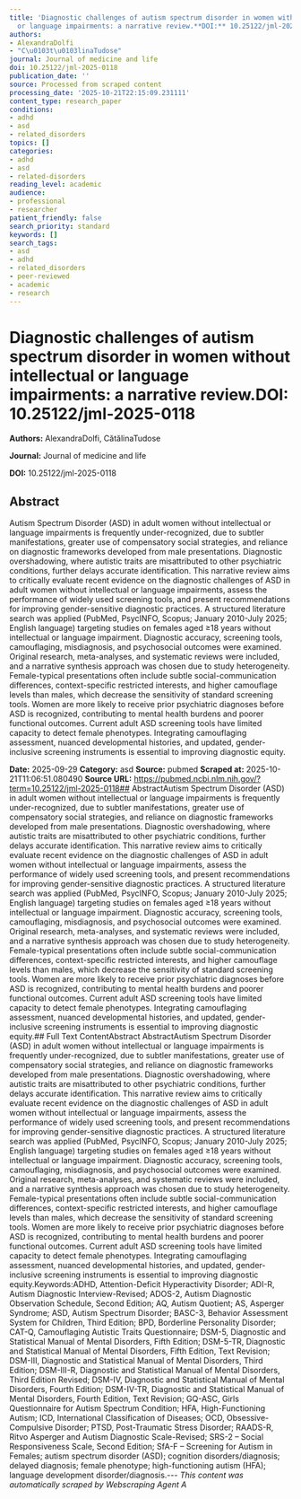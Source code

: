 ```yaml
---
title: 'Diagnostic challenges of autism spectrum disorder in women without intellectual
  or language impairments: a narrative review.**DOI:** 10.25122/jml-2025-0118'
authors:
- AlexandraDolfi
- "C\u0103t\u0103linaTudose"
journal: Journal of medicine and life
doi: 10.25122/jml-2025-0118
publication_date: ''
source: Processed from scraped content
processing_date: '2025-10-21T22:15:09.231111'
content_type: research_paper
conditions:
- adhd
- asd
- related_disorders
topics: []
categories:
- adhd
- asd
- related-disorders
reading_level: academic
audience:
- professional
- researcher
patient_friendly: false
search_priority: standard
keywords: []
search_tags:
- asd
- adhd
- related_disorders
- peer-reviewed
- academic
- research
---
```


# Diagnostic challenges of autism spectrum disorder in women without intellectual or language impairments: a narrative review.**DOI:** 10.25122/jml-2025-0118

**Authors:** AlexandraDolfi, CătălinaTudose

**Journal:** Journal of medicine and life

**DOI:** 10.25122/jml-2025-0118

## Abstract

Autism Spectrum Disorder (ASD) in adult women without intellectual or language impairments is frequently under-recognized, due to subtler manifestations, greater use of compensatory social strategies, and reliance on diagnostic frameworks developed from male presentations. Diagnostic overshadowing, where autistic traits are misattributed to other psychiatric conditions, further delays accurate identification. This narrative review aims to critically evaluate recent evidence on the diagnostic challenges of ASD in adult women without intellectual or language impairments, assess the performance of widely used screening tools, and present recommendations for improving gender-sensitive diagnostic practices. A structured literature search was applied (PubMed, PsycINFO, Scopus; January 2010-July 2025; English language) targeting studies on females aged ≥18 years without intellectual or language impairment. Diagnostic accuracy, screening tools, camouflaging, misdiagnosis, and psychosocial outcomes were examined. Original research, meta-analyses, and systematic reviews were included, and a narrative synthesis approach was chosen due to study heterogeneity. Female-typical presentations often include subtle social-communication differences, context-specific restricted interests, and higher camouflage levels than males, which decrease the sensitivity of standard screening tools. Women are more likely to receive prior psychiatric diagnoses before ASD is recognized, contributing to mental health burdens and poorer functional outcomes. Current adult ASD screening tools have limited capacity to detect female phenotypes. Integrating camouflaging assessment, nuanced developmental histories, and updated, gender-inclusive screening instruments is essential to improving diagnostic equity.

**Date:** 2025-09-29
**Category:** asd
**Source:** pubmed
**Scraped at:** 2025-10-21T11:06:51.080490
**Source URL:** https://pubmed.ncbi.nlm.nih.gov/?term=10.25122/jml-2025-0118## AbstractAutism Spectrum Disorder (ASD) in adult women without intellectual or language impairments is frequently under-recognized, due to subtler manifestations, greater use of compensatory social strategies, and reliance on diagnostic frameworks developed from male presentations. Diagnostic overshadowing, where autistic traits are misattributed to other psychiatric conditions, further delays accurate identification. This narrative review aims to critically evaluate recent evidence on the diagnostic challenges of ASD in adult women without intellectual or language impairments, assess the performance of widely used screening tools, and present recommendations for improving gender-sensitive diagnostic practices. A structured literature search was applied (PubMed, PsycINFO, Scopus; January 2010-July 2025; English language) targeting studies on females aged ≥18 years without intellectual or language impairment. Diagnostic accuracy, screening tools, camouflaging, misdiagnosis, and psychosocial outcomes were examined. Original research, meta-analyses, and systematic reviews were included, and a narrative synthesis approach was chosen due to study heterogeneity. Female-typical presentations often include subtle social-communication differences, context-specific restricted interests, and higher camouflage levels than males, which decrease the sensitivity of standard screening tools. Women are more likely to receive prior psychiatric diagnoses before ASD is recognized, contributing to mental health burdens and poorer functional outcomes. Current adult ASD screening tools have limited capacity to detect female phenotypes. Integrating camouflaging assessment, nuanced developmental histories, and updated, gender-inclusive screening instruments is essential to improving diagnostic equity.## Full Text ContentAbstract AbstractAutism Spectrum Disorder (ASD) in adult women without intellectual or language impairments is frequently under-recognized, due to subtler manifestations, greater use of compensatory social strategies, and reliance on diagnostic frameworks developed from male presentations. Diagnostic overshadowing, where autistic traits are misattributed to other psychiatric conditions, further delays accurate identification. This narrative review aims to critically evaluate recent evidence on the diagnostic challenges of ASD in adult women without intellectual or language impairments, assess the performance of widely used screening tools, and present recommendations for improving gender-sensitive diagnostic practices. A structured literature search was applied (PubMed, PsycINFO, Scopus; January 2010-July 2025; English language) targeting studies on females aged ≥18 years without intellectual or language impairment. Diagnostic accuracy, screening tools, camouflaging, misdiagnosis, and psychosocial outcomes were examined. Original research, meta-analyses, and systematic reviews were included, and a narrative synthesis approach was chosen due to study heterogeneity. Female-typical presentations often include subtle social-communication differences, context-specific restricted interests, and higher camouflage levels than males, which decrease the sensitivity of standard screening tools. Women are more likely to receive prior psychiatric diagnoses before ASD is recognized, contributing to mental health burdens and poorer functional outcomes. Current adult ASD screening tools have limited capacity to detect female phenotypes. Integrating camouflaging assessment, nuanced developmental histories, and updated, gender-inclusive screening instruments is essential to improving diagnostic equity.Keywords:ADHD, Attention-Deficit Hyperactivity Disorder; ADI-R, Autism Diagnostic Interview-Revised; ADOS-2, Autism Diagnostic Observation Schedule, Second Edition; AQ, Autism Quotient; AS, Asperger Syndrome; ASD, Autism Spectrum Disorder; BASC-3, Behavior Assessment System for Children, Third Edition; BPD, Borderline Personality Disorder; CAT-Q, Camouflaging Autistic Traits Questionnaire; DSM-5, Diagnostic and Statistical Manual of Mental Disorders, Fifth Edition; DSM-5-TR, Diagnostic and Statistical Manual of Mental Disorders, Fifth Edition, Text Revision; DSM-III, Diagnostic and Statistical Manual of Mental Disorders, Third Edition; DSM-III-R, Diagnostic and Statistical Manual of Mental Disorders, Third Edition Revised; DSM-IV, Diagnostic and Statistical Manual of Mental Disorders, Fourth Edition; DSM-IV-TR, Diagnostic and Statistical Manual of Mental Disorders, Fourth Edition, Text Revision; GQ-ASC, Girls Questionnaire for Autism Spectrum Condition; HFA, High-Functioning Autism; ICD, International Classification of Diseases; OCD, Obsessive-Compulsive Disorder; PTSD, Post-Traumatic Stress Disorder; RAADS-R, Ritvo Asperger and Autism Diagnostic Scale-Revised; SRS-2 – Social Responsiveness Scale, Second Edition; SfA-F – Screening for Autism in Females; autism spectrum disorder (ASD); cognition disorders/diagnosis; delayed diagnosis; female phenotype; high-functioning autism (HFA); language development disorder/diagnosis.---
*This content was automatically scraped by Webscraping Agent A*